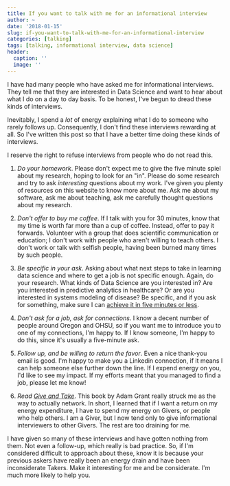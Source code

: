 ```yaml
---
title: If you want to talk with me for an informational interview
author: ~
date: '2018-01-15'
slug: if-you-want-to-talk-with-me-for-an-informational-interview
categories: [talking]
tags: [talking, informational interview, data science]
header:
  caption: ''
  image: '' 
---
```


I have had many people who have asked me for informational interviews. They tell me that they are interested in Data Science and want to hear about what I do on a day to day basis. To be honest, I've begun to dread these kinds of interviews. 

Inevitably, I spend a *lot* of energy explaining what I do to someone who rarely follows up. Consequently, I don't find these interviews rewarding at all. So I've written this post so that I have a better time doing these kinds of interviews. 

I reserve the right to refuse interviews from people who do not read this.

1) *Do your homework*. Please don't expect me to give the five minute spiel about my research, hoping to look for an "in". Please do some research and try to ask *interesting* questions about my work. I've given you plenty of resources on this website to know more about me. Ask me about my software, ask me about teaching, ask me carefully thought questions about my research. 

2) *Don't offer to buy me coffee*. If I talk with you for 30 minutes, know that my time is worth far more than a cup of coffee. Instead, offer to pay it forwards. Volunteer with a group that does scientific communication or education; I don't work with people who aren't willing to teach others. I don't work or talk with selfish people, having been burned many times by such people.

3) *Be specific in your ask*. Asking about what next steps to take in learning data science and where to get a job is not specific enough. Again, do your research. What kinds of Data Science are you interested in? Are you interested in predictive analytics in healthcare? Or are you interested in systems modeling of disease? Be specific, and if you ask for something, make sure I can [achieve it in five minutes or less](https://www.samuelthomasdavies.com/the-five-minute-favour/). 

4) *Don't ask for a job, ask for connections*. I know a decent number of people around Oregon and OHSU, so if you want me to introduce you to one of my connections, I'm happy to. If I know someone, I'm happy to do this, since it's usually a five-minute ask.

5) *Follow up, and be willing to return the favor*. Even a nice thank-you email is good. I'm happy to make you a Linkedin connection, if it means I can help someone else further down the line. If I expend energy on you, I'd like to see my impact. If my efforts meant that you managed to find a job, please let me know! 

6) *Read [Give and Take](http://www.adamgrant.net)*. This book by Adam Grant really struck me as the way to actually network. In short, I learned that if I want a return on my energy expenditure, I have to spend my energy on Givers, or people who help others. I am a Giver, but I now tend only to give informational interviewers to other Givers. The rest are too draining for me. 

I have given so many of these interviews and have gotten nothing from them. Not even a follow-up, which really is bad practice. So, if I'm considered difficult to approach about these, know it is because your previous askers have really been an energy drain and have been inconsiderate Takers. Make it interesting for me and be considerate. I'm much more likely to help you.